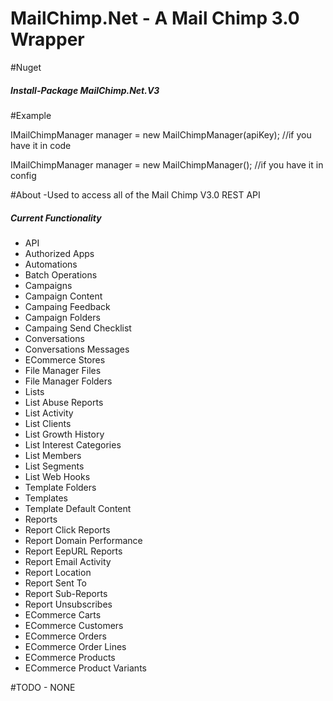 # MailChimp.Net - A Mail Chimp 3.0 Wrapper

#Nuget
<h5>Install-Package MailChimp.Net.V3</h5>

#Example

IMailChimpManager manager = new MailChimpManager(apiKey); //if you have it in code

<add key="MailChimpApiKey" value="apiKEY" />
IMailChimpManager manager = new MailChimpManager(); //if you have it in config


#About
-Used to access all of the Mail Chimp V3.0 REST API <br>
<h5>Current Functionality</h5>
<ul>
<li>API</li>
<li>Authorized Apps</li>
<li>Automations</li>
<li>Batch Operations</li>
<li>Campaigns</li>
<li>Campaign Content</li>
<li>Campaing Feedback</li>
<li>Campaign Folders</li>
<li>Campaing Send Checklist</li>
<li>Conversations</li>
<li>Conversations Messages</li>
<li>ECommerce Stores</li>
<li>File Manager Files</li>
<li>File Manager Folders</li>
<li>Lists</li>
<li>List Abuse Reports</li>
<li>List Activity</li>
<li>List Clients</li>
<li>List Growth History</li>
<li>List Interest Categories</li>
<li>List Members</li>
<li>List Segments</li>
<li>List Web Hooks</li>
<li>Template Folders</li>
<li>Templates</li>
<li>Template Default Content</li>
<li>Reports</li>
<li>Report Click Reports</li>
<li>Report Domain Performance</li>
<li>Report EepURL Reports</li>
<li>Report Email Activity</li>
<li>Report Location</li>
<li>Report Sent To</li>
<li>Report Sub-Reports</li>
<li>Report Unsubscribes</li>
<li>ECommerce Carts</li>
<li>ECommerce Customers</li>
<li>ECommerce Orders</li>
<li>ECommerce Order Lines</li>
<li>ECommerce Products</li>
<li>ECommerce Product Variants</li>
</ul>

#TODO - NONE

